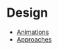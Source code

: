 # Design

* [Animations](https://github.com/awesome1888/tech-insights/blob/master/articles/design/animations.md)
* [Approaches](https://github.com/awesome1888/tech-insights/blob/master/articles/design/approaches.md)
